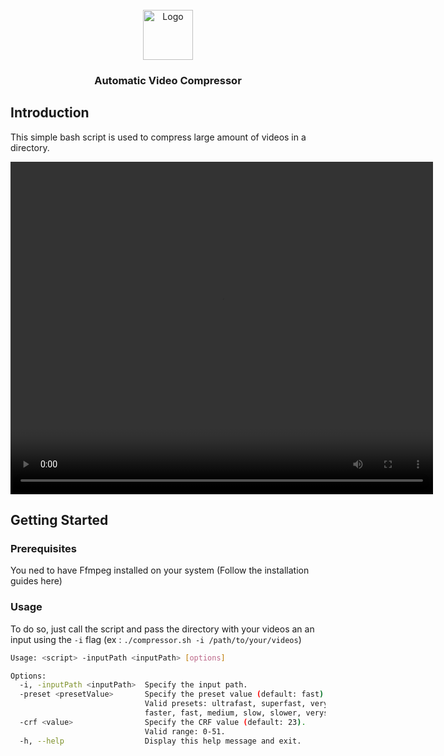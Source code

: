 
<br/>
<div align="center">
  <img src="https://upload.wikimedia.org/wikipedia/commons/thumb/7/76/FFmpeg_icon.svg/1200px-FFmpeg_icon.svg.png" alt="Logo" width="80" height="80">
  <h3 align="center">Automatic Video Compressor</h3>
</div>

## Introduction
This simple bash script is used to compress large amount of videos in a directory.
<div align="center">
  <video src="./ressources/exemple.mp4" width="676" height="532" controls></video>
</div>

## Getting Started
### Prerequisites
You ned to have Ffmpeg installed on your system (Follow the installation guides here)

### Usage
To do so, just call the script and pass the directory with your videos an an input using the `-i` flag (ex : `./compressor.sh -i /path/to/your/videos`)

```sh
Usage: <script> -inputPath <inputPath> [options]

Options:
  -i, -inputPath <inputPath>  Specify the input path.
  -preset <presetValue>       Specify the preset value (default: fast).
                              Valid presets: ultrafast, superfast, veryfast,
                              faster, fast, medium, slow, slower, veryslow, placebo.
  -crf <value>                Specify the CRF value (default: 23).
                              Valid range: 0-51.
  -h, --help                  Display this help message and exit.
```
